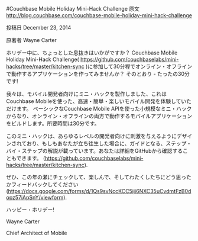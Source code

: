 #Couchbase Mobile Holiday Mini-Hack Challenge
原文
http://blog.couchbase.com/couchbase-mobile-holiday-mini-hack-challenge

投稿日
December 23, 2014

原著者
Wayne Carter

ホリデー中に、ちょっとした息抜きはいかがですか？
Couchbase Mobile Holiday Mini-Hack Challenge(
https://github.com/couchbaselabs/mini-hacks/tree/master/kitchen-sync
)に参加して30分程でオンライン・オフラインで動作するアプリケーションを作ってみませんか？
そのとおり - たったの30分です!

我々は、モバイル開発者向けにミニ・ハックを製作しました、これはCouchbase Mobileを使った、高速・簡単・楽しいモバイル開発を体験していただけます。
ベーシックなCouchbase Mobile APIを使った小規模なミニ・ハックからなり、オンライン・オフラインの両方で動作するモバイルアプリケーションをビルドします。所要時間は30分です。

このミニ・ハックは、あらゆるレベルの開発者向けに刺激を与えるようにデザインされており、もしもあなたが立ち往生した場合に、ガイドとなる、ステップ・バイ・ステップの解説が載っています。あなたは詳細をGitHubから確認することもできます。
(https://github.com/couchbaselabs/mini-hacks/tree/master/kitchen-sync).

ぜひ、この年の瀬にチェックして、楽しんで、そしてわたくしたちにどう思ったかフィードバックしてください
(https://docs.google.com/forms/d/1Qs9svNccKCC5iji6NXC35uCvdmtFzB0dopz57iApSnY/viewform).

ハッピー・ホリデー!

Wayne Carter

Chief Architect of Mobile
